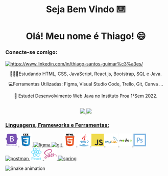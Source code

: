 <!-- <h1 align="center">Olá, Tudo Bem ? Aqui é o Thiago. ✌️</h1>
<h3 align="center">Me chamo Thiago Santos Guimaraes. Atualmente estudando para me tornar um grande DEV. 👨‍💻.</h3>

<p align="left"> <img src="https://komarev.com/ghpvc/?username=tijigui&label=Visitas&color=5dd855&style=flat" alt="tijigui" /> </p>

- 👨‍💻 All of my projects are available at [Portifólio](Portifólio)

- 📫 How to reach me **Thiago.Santos.Guimaraes@outlook.com**

<h3 align="left">Connect with me:</h3>
<p align="left">
<a href="https://linkedin.com/in/https://www.linkedin.com/in/thiago-santos-guimar%c3%a3es/" target="blank"><img align="center" src="https://raw.githubusercontent.com/rahuldkjain/github-profile-readme-generator/master/src/images/icons/Social/linked-in-alt.svg" alt="https://www.linkedin.com/in/thiago-santos-guimar%c3%a3es/" height="30" width="40" /></a>
</p> -->

<h1 align="center">Seja Bem Vindo ⌨️</h1>
<h1 align="center">Olá! Meu nome é Thiago! 😄</h1>

<h3 align="left">Conecte-se comigo:</h3>
<p align="left">
<a href="https://linkedin.com/in/https://www.linkedin.com/in/thiago-santos-guimar%c3%a3es/" target="blank"><img align="center" src="https://raw.githubusercontent.com/rahuldkjain/github-profile-readme-generator/master/src/images/icons/Social/linked-in-alt.svg" alt="https://www.linkedin.com/in/thiago-santos-guimar%c3%a3es/" height="30" width="40" /></a>
</p>

<div> 
    <p align="center">🧑🏻‍🎓Estudando HTML, CSS, JavaScript, React.js, Bootstrap, SQL e Java.</p>
    <p align="center">💻Ferramentas Utilizadas: Figma, Visual Studio Code, Trello, Git, Canva ... </p>  
    <p align="center">🌱 Estudei Desenvolvimento Web Java no Instituto Proa 1°Sem 2022.</p>
</div>
<br>
<div align="center">
  <a href="https://github.com/Tijigui">
  <img height="150em" src="https://github-readme-stats.vercel.app/api?username=Tijigui&show_icons=true&theme=synthwavelogoColor=61DAFe"/>
  <img height="150em" src="https://github-readme-stats.vercel.app/api/top-langs/?username=Tijigui&layout=compact&langs_count=7&theme=white"/>
</div>


<h3 align="left">Linguagens, Frameworks e Ferramentas: </h3>
<p align="left"> <a href="https://getbootstrap.com" target="_blank" rel="noreferrer"> <img src="https://raw.githubusercontent.com/devicons/devicon/master/icons/bootstrap/bootstrap-plain-wordmark.svg" alt="bootstrap" width="40" height="40"/> </a> <a href="https://www.w3schools.com/css/" target="_blank" rel="noreferrer"> <img src="https://raw.githubusercontent.com/devicons/devicon/master/icons/css3/css3-original-wordmark.svg" alt="css3" width="40" height="40"/> </a> <a href="https://www.figma.com/" target="_blank" rel="noreferrer"> <img src="https://www.vectorlogo.zone/logos/figma/figma-icon.svg" alt="figma" width="40" height="40"/> </a> <a href="https://git-scm.com/" target="_blank" rel="noreferrer"> <img src="https://www.vectorlogo.zone/logos/git-scm/git-scm-icon.svg" alt="git" width="40" height="40"/> </a> <a href="https://www.w3.org/html/" target="_blank" rel="noreferrer"> <img src="https://raw.githubusercontent.com/devicons/devicon/master/icons/html5/html5-original-wordmark.svg" alt="html5" width="40" height="40"/> </a> <a href="https://www.java.com" target="_blank" rel="noreferrer"> <img src="https://raw.githubusercontent.com/devicons/devicon/master/icons/java/java-original.svg" alt="java" width="40" height="40"/> </a> <a href="https://developer.mozilla.org/en-US/docs/Web/JavaScript" target="_blank" rel="noreferrer"> <img src="https://raw.githubusercontent.com/devicons/devicon/master/icons/javascript/javascript-original.svg" alt="javascript" width="40" height="40"/> </a> <a href="https://www.mysql.com/" target="_blank" rel="noreferrer"> <img src="https://raw.githubusercontent.com/devicons/devicon/master/icons/mysql/mysql-original-wordmark.svg" alt="mysql" width="40" height="40"/> </a> <a href="https://nodejs.org" target="_blank" rel="noreferrer"> <img src="https://raw.githubusercontent.com/devicons/devicon/master/icons/nodejs/nodejs-original-wordmark.svg" alt="nodejs" width="40" height="40"/> </a> <a href="https://www.photoshop.com/en" target="_blank" rel="noreferrer"> <img src="https://raw.githubusercontent.com/devicons/devicon/master/icons/photoshop/photoshop-line.svg" alt="photoshop" width="40" height="40"/> </a> <a href="https://postman.com" target="_blank" rel="noreferrer"> <img src="https://www.vectorlogo.zone/logos/getpostman/getpostman-icon.svg" alt="postman" width="40" height="40"/> </a> <a href="https://reactjs.org/" target="_blank" rel="noreferrer"> <img src="https://raw.githubusercontent.com/devicons/devicon/master/icons/react/react-original-wordmark.svg" alt="react" width="40" height="40"/> </a> <a href="https://sass-lang.com" target="_blank" rel="noreferrer"> <img src="https://raw.githubusercontent.com/devicons/devicon/master/icons/sass/sass-original.svg" alt="sass" width="40" height="40"/> </a> <a href="https://spring.io/" target="_blank" rel="noreferrer"> <img src="https://www.vectorlogo.zone/logos/springio/springio-icon.svg" alt="spring" width="40" height="40"/> </a> </p>

![Snake animation](https://github.com/Tijigui/Tijigui/blob/output/github-contribution-grid-snake.svg)

